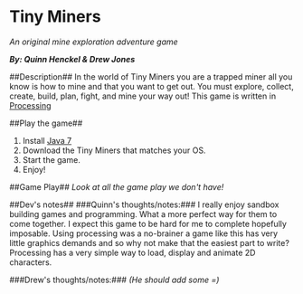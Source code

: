 Tiny Miners
========
*An original mine exploration adventure game*

***By: Quinn Henckel & Drew Jones***

##Description##
In the world of Tiny Miners you are a trapped miner all you know is how to mine and that you want to get out.
You must explore, collect, create, build, plan, fight, and mine your way out!
This game is written in [Processing](http://www.processing.org/ "A Java implementation language")

##Play the game##
1. Install [Java 7](https://java.com/en/download/index.jsp "Download the latest version of Java")
1. Download the Tiny Miners that matches your OS.
2. Start the game.
3. Enjoy!

##Game Play##
*Look at all the game play we don't have!*

##Dev's notes##
###Quinn's thoughts/notes:###
I really enjoy sandbox building games and programming. What a more perfect way for them to come together.
I expect this game to be hard for me to complete hopefully imposable.
Using processing was a no-brainer a game like this has very little graphics demands and so why not make that the easiest part to write?
Processing has a very simple way to load, display and animate 2D characters.

###Drew's thoughts/notes:###
*(He should add some =)*